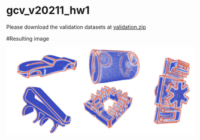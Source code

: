 # gcv_v20211_hw1

Please download the validation datasets at [validation.zip](https://www.dropbox.com/s/lxg7lb8xqcmxowa/validation.zip?dl=0)

#Resulting image

![Screenshot](Med_files_results.png)
